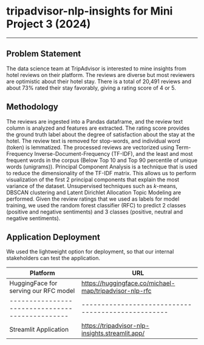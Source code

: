# tripadvisor-nlp-insights for Mini Project 3 (2024)
---
## Problem Statement

The data science team at TripAdvisor is interested to mine insights from hotel reviews on their platform. The reviews are diverse but most reviewers are optimistic about their hotel stay. There is a total of 20,491 reviews and about 73% rated their stay favorably, giving a rating score of 4 or 5.

## Methodology

The reviews are ingested into a Pandas dataframe, and the review text column is analyzed and features are extracted. The rating score provides the ground truth label about the degree of satisfaction about the stay at the hotel. The review text is removed for stop-words, and individual word (token) is lemmatized. The processed reviews are vectorized using Term-Frequency Inverse-Document-Frequency (TF-IDF), and the least and most frequent words in the corpus (Below Top 10 and Top 90 percentile of unique words (unigrams)). Principal Component Analysis is a technique that is used to reduce the dimensionality of the TF-IDF matrix. This allows us to perform visualization of the first 2 principal components that explain the most variance of the dataset. Unsupervised techniques such as $k$-means, DBSCAN clustering and Latent Dirichlet Allocation Topic Modeling are performed. Given the review ratings that we used as labels for model training, we used the random forest classifier (RFC) to predict 2 classes (positive and negative sentiments) and 3 classes (positive, neutral and negative sentiments).

## Application Deployment

We used the lightweight option for deployment, so that our internal stakeholders can test the application.

| Platform                                        | URL                                                    |
|-------------------------------------------------|--------------------------------------------------------|
| HuggingFace for serving our RFC model           | https://huggingface.co/michael-map/tripadvisor-nlp-rfc |
| ----------------------------------------------- | --------------------------------------------------     |
| Streamlit Application                           | https://tripadvisor-nlp-insights.streamlit.app/        |
